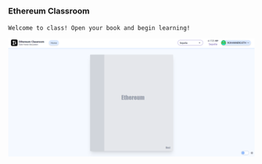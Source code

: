 ### Ethereum Classroom

    Welcome to class! Open your book and begin learning!

![Home page for Ethereum Classroom](homePage.png)
